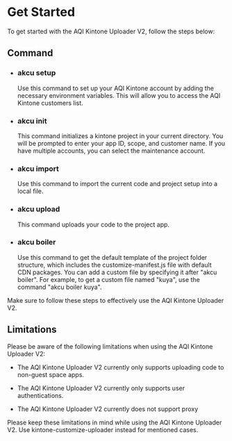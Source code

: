 # Get Started

To get started with the AQI Kintone Uploader V2, follow the steps below:

## Command

- ### akcu setup

  Use this command to set up your AQI Kintone account by adding the necessary environment variables. This will allow you to access the AQI Kintone customers list.

- ### akcu init

  This command initializes a kintone project in your current directory. You will be prompted to enter your app ID, scope, and customer name. If you have multiple accounts, you can select the maintenance account.

- ### akcu import

  Use this command to import the current code and project setup into a local file.

- ### akcu upload

  This command uploads your code to the project app.

- ### akcu boiler

  Use this command to get the default template of the project folder structure, which includes the customize-manifest.js file with default CDN packages. You can add a custom file by specifying it after "akcu boiler". For example, to get a custom file named "kuya", use the command "akcu boiler kuya".

Make sure to follow these steps to effectively use the AQI Kintone Uploader V2.

## Limitations

Please be aware of the following limitations when using the AQI Kintone Uploader V2:

- The AQI Kintone Uploader V2 currently only supports uploading code to non-guest space apps.

- The AQI Kintone Uploader V2 currently only supports user authentications.

- The AQI Kintone Uploader V2 currently does not support proxy

Please keep these limitations in mind while using the AQI Kintone Uploader V2. Use kintone-customize-uploader instead for mentioned cases.
